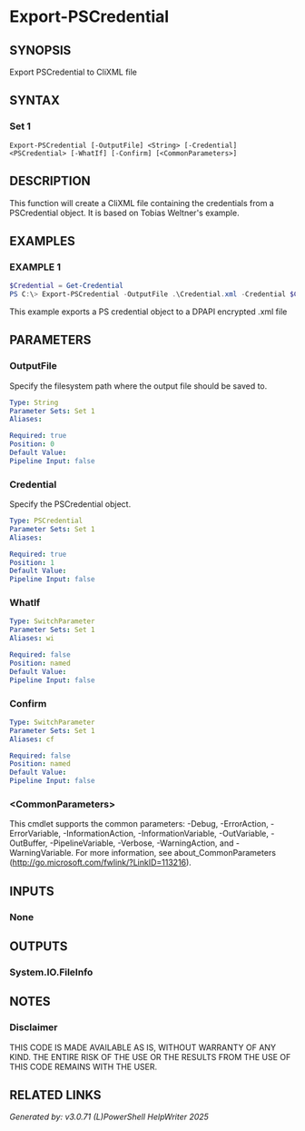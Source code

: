 ﻿# Export-PSCredential

## SYNOPSIS
Export PSCredential to CliXML file

## SYNTAX

### Set 1
```
Export-PSCredential [-OutputFile] <String> [-Credential] <PSCredential> [-WhatIf] [-Confirm] [<CommonParameters>]
```

## DESCRIPTION
This function will create a CliXML file containing the credentials from a PSCredential object.
It is based on Tobias Weltner's example.

## EXAMPLES

### EXAMPLE 1

```powershell
$Credential = Get-Credential
PS C:\> Export-PSCredential -OutputFile .\Credential.xml -Credential $Credential
```

This example exports a PS credential object to a DPAPI encrypted .xml file

## PARAMETERS

### OutputFile
Specify the filesystem path where the output file should be saved to.

```yaml
Type: String
Parameter Sets: Set 1
Aliases: 

Required: true
Position: 0
Default Value: 
Pipeline Input: false
```

### Credential
Specify the PSCredential object.

```yaml
Type: PSCredential
Parameter Sets: Set 1
Aliases: 

Required: true
Position: 1
Default Value: 
Pipeline Input: false
```

### WhatIf


```yaml
Type: SwitchParameter
Parameter Sets: Set 1
Aliases: wi

Required: false
Position: named
Default Value: 
Pipeline Input: false
```

### Confirm


```yaml
Type: SwitchParameter
Parameter Sets: Set 1
Aliases: cf

Required: false
Position: named
Default Value: 
Pipeline Input: false
```

### \<CommonParameters\>
This cmdlet supports the common parameters: -Debug, -ErrorAction, -ErrorVariable, -InformationAction, -InformationVariable, -OutVariable, -OutBuffer, -PipelineVariable, -Verbose, -WarningAction, and -WarningVariable. For more information, see about_CommonParameters (http://go.microsoft.com/fwlink/?LinkID=113216).

## INPUTS

### None


## OUTPUTS

### System.IO.FileInfo


## NOTES

### Disclaimer
THIS CODE IS MADE AVAILABLE AS IS, WITHOUT WARRANTY OF ANY KIND. THE ENTIRE RISK OF THE USE OR THE RESULTS FROM THE USE OF THIS CODE REMAINS WITH THE USER.

## RELATED LINKS


*Generated by: v3.0.71 (L)PowerShell HelpWriter 2025*
